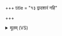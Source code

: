 +++
title = "१३ द्वादशारं नहि"

+++
<details><summary>मूलम् (VS)</summary>

द्वाद॑शारं न॒हि तज्जरा॑य॒ वर्व॑र्ति च॒क्रं परि॒ द्यामृ॒तस्य॑।  
आ पु॒त्रा अ॑ग्ने मिथु॒नासो॒ अत्र॑ स॒प्त श॒तानि॑ विंश॒तिश्च॑ तस्थुः ॥
</details>